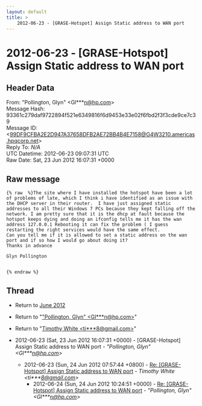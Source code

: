 ```yaml
---
layout: default
title: >
    2012-06-23 - [GRASE-Hotspot] Assign Static address to WAN port
---
```


# 2012-06-23 - [GRASE-Hotspot] Assign Static address to WAN port

## Header Data

From: "Pollington, Glyn" \<Gl***n@hp.com\><br>
Message Hash: 93361c279daf9722894f521e6349816f6d9453e33e02f6fbd2f3f3cde9ce7c39<br>
Message ID: \<99DF9CFBA2E2D947A37658DFB2AE72BB4B4E7158@G4W3210.americas.hpqcorp.net\><br>
Reply To: _N/A_<br>
UTC Datetime: 2012-06-23 09:07:31 UTC<br>
Raw Date: Sat, 23 Jun 2012 16:07:31 +0000<br>

## Raw message

```
{% raw  %}The site where I have installed the hotspot have been a lot of problems of late, which I think i have identified as an issue with the DHCP server in their router.  I have just assigned static addresses to all their Windows 7 PCs because they kept falling off the network. I am pretty sure that it is the dhcp at fault because the hotspot keeps dying and doing an ifconfig tells me it has the wan address 127.0.0.1 Rebooting it can fix the problem ( I guess restarting the right services would have the same effect.
Can you tell me if it is allowed to set a static address on the wan port and if so how I would go about doing it?
Thanks in advance

Glyn Pollington


{% endraw %}
```

## Thread

+ Return to [June 2012](/archive/2012/06)

+ Return to "["Pollington, Glyn" <Gl***n<span>@</span>hp.com>](/authors/gl___n_at_hp_com)"
+ Return to "[Timothy White <ti***8<span>@</span>gmail.com>](/authors/ti___8_at_gmail_com)"

+ 2012-06-23 (Sat, 23 Jun 2012 16:07:31 +0000) - [GRASE-Hotspot] Assign Static address to WAN port - _"Pollington, Glyn" \<Gl***n@hp.com\>_
  + 2012-06-23 (Sun, 24 Jun 2012 07:57:44 +0800) - [Re: [GRASE-Hotspot] Assign Static address to WAN port](/archive/2012/06/5072cf1f7687679e7074eb500a489727d9100fe17355cc51239ff0e65dafcc90) - _Timothy White \<ti***8@gmail.com\>_
    + 2012-06-24 (Sun, 24 Jun 2012 10:24:51 +0000) - [Re: [GRASE-Hotspot] Assign Static address to WAN port](/archive/2012/06/fb1cb4ea618034b94b6da26242682abdce73bca4fb5754af75f69f020464ed49) - _"Pollington, Glyn" \<Gl***n@hp.com\>_

